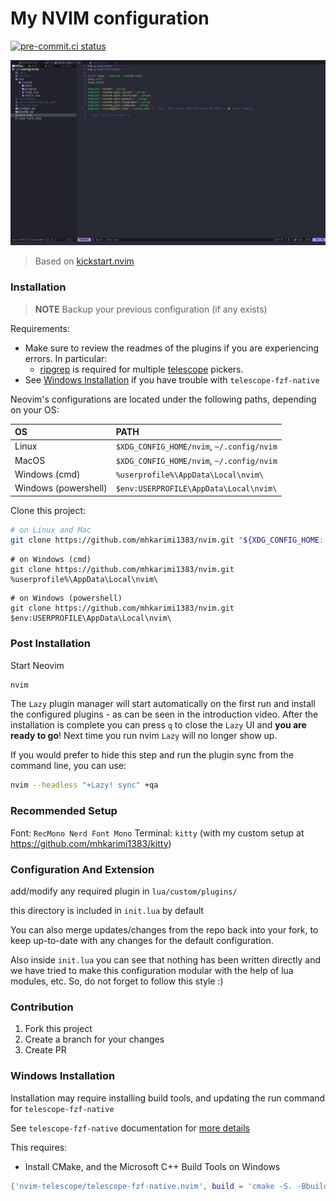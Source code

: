 # My NVIM configuration

[![pre-commit.ci status](https://results.pre-commit.ci/badge/github/mhkarimi1383/nvim/main.svg)](https://results.pre-commit.ci/latest/github/mhkarimi1383/nvim/main)

![Screenshot](./assets/screenshot.png)

> Based on [kickstart.nvim](https://github.com/nvim-lua/kickstart.nvim)

### Installation

> **NOTE**
> Backup your previous configuration (if any exists)

Requirements:
* Make sure to review the readmes of the plugins if you are experiencing errors. In particular:
  * [ripgrep](https://github.com/BurntSushi/ripgrep#installation) is required for multiple [telescope](https://github.com/nvim-telescope/telescope.nvim#suggested-dependencies) pickers.
* See [Windows Installation](#Windows-Installation) if you have trouble with `telescope-fzf-native`

Neovim's configurations are located under the following paths, depending on your OS:

| OS | PATH |
| :- | :--- |
| Linux | `$XDG_CONFIG_HOME/nvim`, `~/.config/nvim` |
| MacOS | `$XDG_CONFIG_HOME/nvim`, `~/.config/nvim` |
| Windows (cmd)| `%userprofile%\AppData\Local\nvim\` |
| Windows (powershell)| `$env:USERPROFILE\AppData\Local\nvim\` |

Clone this project:

```sh
# on Linux and Mac
git clone https://github.com/mhkarimi1383/nvim.git "${XDG_CONFIG_HOME:-$HOME/.config}"/nvim
```


```
# on Windows (cmd)
git clone https://github.com/mhkarimi1383/nvim.git %userprofile%\AppData\Local\nvim\
```

```
# on Windows (powershell)
git clone https://github.com/mhkarimi1383/nvim.git $env:USERPROFILE\AppData\Local\nvim\
```


### Post Installation

Start Neovim

```sh
nvim
```

The `Lazy` plugin manager will start automatically on the first run and install the configured plugins - as can be seen in the introduction video. After the installation is complete you can press `q` to close the `Lazy` UI and **you are ready to go**! Next time you run nvim `Lazy` will no longer show up.

If you would prefer to hide this step and run the plugin sync from the command line, you can use:

```sh
nvim --headless "+Lazy! sync" +qa
```

### Recommended Setup

Font: `RecMono Nerd Font Mono`
Terminal: `kitty` (with my custom setup at https://github.com/mhkarimi1383/kitty)

### Configuration And Extension

add/modify any required plugin in `lua/custom/plugins/`

this directory is included in `init.lua` by default

You can also merge updates/changes from the repo back into your fork, to keep up-to-date with any changes for the default configuration.

Also inside `init.lua` you can see that nothing has been written directly and we have tried to make this configuration modular with the help of lua modules, etc.
So, do not forget to follow this style :)


### Contribution

1. Fork this project
2. Create a branch for your changes
3. Create PR

### Windows Installation

Installation may require installing build tools, and updating the run command for `telescope-fzf-native`

See `telescope-fzf-native` documentation for [more details](https://github.com/nvim-telescope/telescope-fzf-native.nvim#installation)

This requires:

- Install CMake, and the Microsoft C++ Build Tools on Windows

```lua
{'nvim-telescope/telescope-fzf-native.nvim', build = 'cmake -S. -Bbuild -DCMAKE_BUILD_TYPE=Release && cmake --build build --config Release && cmake --install build --prefix build' }
```
